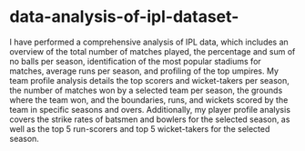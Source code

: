 # data-analysis-of-ipl-dataset-

I have performed a comprehensive analysis of IPL data, which includes an overview of the total number of matches played, the percentage and sum of no balls per season, identification of the most popular stadiums for matches, average runs per season, and profiling of the top umpires. My team profile analysis details the top scorers and wicket-takers per season, the number of matches won by a selected team per season, the grounds where the team won, and the boundaries, runs, and wickets scored by the team in specific seasons and overs. Additionally, my player profile analysis covers the strike rates of batsmen and bowlers for the selected season, as well as the top 5 run-scorers and top 5 wicket-takers for the selected season.
